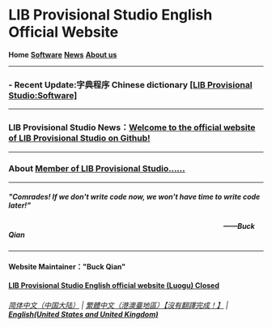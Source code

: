 # LIB Provisional Studio English Official Website

**Home** **[Software](Software)** **[News](News)** **[About us](About_us)** 

------------
### - Recent Update:字典程序 Chinese dictionary [[LIB Provisional Studio:Software]](Software)

------------
### LIB Provisional Studio News：[Welcome to the official website of LIB Provisional Studio on Github!](news/welcome)

------------
### About [Member of LIB Provisional Studio......](About_us)

------------

##### "Comrades! If we don't write code now, we won't have time to write code later!"  
##### &nbsp;&nbsp;&nbsp;&nbsp;&nbsp;&nbsp;&nbsp;&nbsp;&nbsp;&nbsp;&nbsp;&nbsp;&nbsp;&nbsp;&nbsp;&nbsp;&nbsp;&nbsp;&nbsp;&nbsp;&nbsp;&nbsp;&nbsp;&nbsp;&nbsp;&nbsp;&nbsp;&nbsp;&nbsp;&nbsp;&nbsp;&nbsp;&nbsp;&nbsp;&nbsp;&nbsp;&nbsp;&nbsp;&nbsp;&nbsp;&nbsp;&nbsp;&nbsp;&nbsp;&nbsp;&nbsp;&nbsp;&nbsp;&nbsp;&nbsp;&nbsp;&nbsp;&nbsp;&nbsp;&nbsp;&nbsp;&nbsp;&nbsp;&nbsp;&nbsp;&nbsp;&nbsp;&nbsp;&nbsp;&nbsp;&nbsp;&nbsp;&nbsp;&nbsp;&nbsp;&nbsp;&nbsp;&nbsp;&nbsp;&nbsp;&nbsp;&nbsp;&nbsp;&nbsp;&nbsp;&nbsp;&nbsp;&nbsp;&nbsp;&nbsp;&nbsp;&nbsp;&nbsp;&nbsp;&nbsp;&nbsp;&nbsp;&nbsp;&nbsp;&nbsp;&nbsp;&nbsp;&nbsp;&nbsp;&nbsp;&nbsp;&nbsp;&nbsp;&nbsp;&nbsp;&nbsp;&nbsp;&nbsp;&nbsp;&nbsp;&nbsp;&nbsp;&nbsp;&nbsp;&nbsp;&nbsp;&nbsp;&nbsp;&nbsp;&nbsp;&nbsp;&nbsp;&nbsp;&nbsp;&nbsp;&nbsp;&nbsp;&nbsp;——Buck Qian

------------
#### Website Maintainer："Buck Qian"
#### [LIB Provisional Studio English official website (Luogu) Closed ](https://www.luogu.com.cn/paste/libps)
###### [简体中文（中国大陆）](https://libps.github.io/index) | [繁體中文（港澳臺地區）【沒有翻譯完成！】](https://libps.github.io/tc/index) | **[English(United States and United Kingdom)](https://libps.github.io/en/index)**
